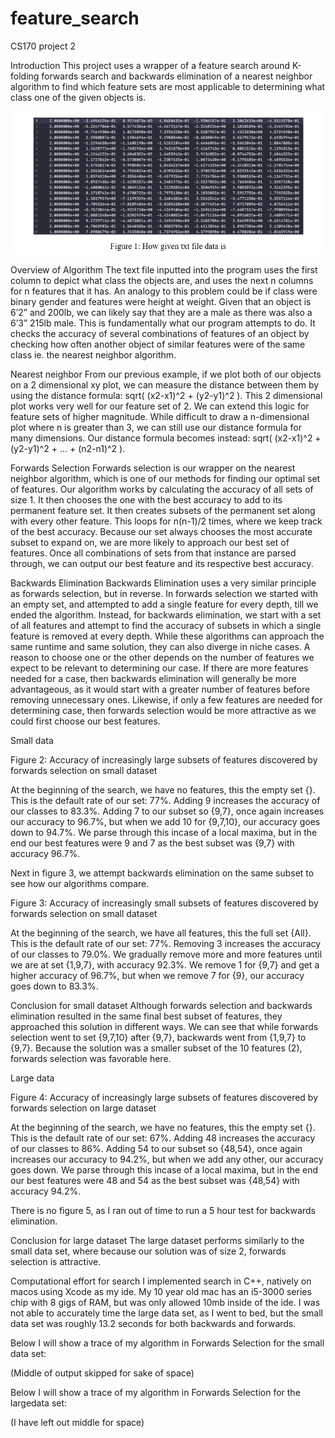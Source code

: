 # feature_search
CS170 project 2


Introduction
This project uses a wrapper of a feature search around K-folding forwards search and backwards elimination of a nearest neighbor algorithm to find which feature sets are most applicable to determining what class one of the given objects is.



![Image 1](https://github.com/ssgupta0/feature_search/blob/master/Figure1.png)

Overview of Algorithm
The text file inputted into the program uses the first column to depict what class the objects are, and uses the next n columns for n features that it has. An analogy to this problem could be if class were binary gender and features were height at weight. Given that an object is 6’2” and 200lb, we can likely say that they are a male as there was also a 6’3” 215lb male. This is fundamentally what our program attempts to do. It checks the accuracy of several combinations of features of an object by checking how often another object of similar features were of the same class ie. the nearest neighbor algorithm.

Nearest neighbor
From our previous example, if we plot both of our objects on a 2 dimensional xy plot, we can measure the distance between them by using the distance formula: sqrt( (x2-x1)^2 + (y2-y1)^2 ).
This 2 dimensional plot works very well for our feature set of 2. We can extend this logic for feature sets of higher magnitude. While difficult to draw a n-dimensional plot where n is greater than 3, we can still use our distance formula for many dimensions. Our distance formula becomes instead: sqrt( (x2-x1)^2 + (y2-y1)^2 + … + (n2-n1)^2 ).

Forwards Selection
Forwards selection is our wrapper on the nearest neighbor algorithm, which is one of our methods for finding our optimal set of features. Our algorithm works by calculating the accuracy of all sets of size 1. It then chooses the one with the best accuracy to add to its permanent feature set. It then creates subsets of the permanent set along with every other feature. This loops for n(n-1)/2 times, where we keep track of the best accuracy. Because our set always chooses the most accurate subset to expand on, we are more likely to approach our best set of features. Once all combinations of sets from that instance are parsed through, we can output our best feature and its respective best accuracy. 

Backwards Elimination
Backwards Elimination uses a very similar principle as forwards selection, but in reverse. In forwards selection we started with an empty set, and attempted to add a single feature for every depth, till we ended the algorithm. Instead, for backwards elimination, we start with a set of all features and attempt to find the accuracy of subsets in which a single feature is removed at every depth. While these algorithms can approach the same runtime and same solution, they can also diverge in niche cases. A reason to choose one or the other depends on the number of features we expect to be relevant to determining our case. If there are more features needed for a case, then backwards elimination will generally be more advantageous, as it would start with a greater number of features before removing unnecessary ones. Likewise, if only a few features are needed for determining case, then forwards selection would be more attractive as we could first choose our best features.

Small data


Figure 2: Accuracy of increasingly large subsets of features discovered by forwards selection on small dataset


At the beginning of the search, we have no features, this the empty set {}. This is the default rate of our set: 77%. Adding 9 increases the accuracy of our classes to 83.3%. Adding 7 to our subset so {9,7}, once again increases our accuracy to 96.7%, but when we add 10 for {9,7,10}, our accuracy goes down to 94.7%. We parse through this incase of a local maxima, but in the end our best features were 9 and 7 as the best subset was {9,7} with accuracy 96.7%.




Next in figure 3, we attempt backwards elimination on the same subset to see how our algorithms compare.

Figure 3: Accuracy of increasingly small subsets of features discovered by forwards selection on small dataset


At the beginning of the search, we have all features, this the full set {All}. This is the default rate of our set: 77%. Removing 3 increases the accuracy of our classes to 79.0%. We gradually remove more and more features until we are at set {1,9,7}, with accuracy 92.3%. We remove 1 for {9,7} and get a higher accuracy of 96.7%, but when we remove 7 for {9}, our accuracy goes down to 83.3%. 

Conclusion for small dataset
Although forwards selection and backwards elimination resulted in the same final best subset of features, they approached this solution in different ways. We can see that while forwards selection went to set {9,7,10} after {9,7}, backwards went from {1,9,7} to {9,7}. Because the solution was a smaller subset of the 10 features (2), forwards selection was favorable here.

Large data


Figure 4: Accuracy of increasingly large subsets of features discovered by forwards selection on large dataset


At the beginning of the search, we have no features, this the empty set {}. This is the default rate of our set: 67%. Adding 48 increases the accuracy of our classes to 86%. Adding 54 to our subset so {48,54}, once again increases our accuracy to 94.2%, but when we add any other, our accuracy goes down. We parse through this incase of a local maxima, but in the end our best features were 48 and 54 as the best subset was {48,54} with accuracy 94.2%.




There is no figure 5, as I ran out of time to run a 5 hour test for backwards elimination.

Conclusion for large dataset
The large dataset performs similarly to the small data set, where because our solution was of size 2, forwards selection is attractive. 


Computational effort for search
I implemented search in C++, natively on macos using Xcode as my ide. My 10 year old mac has an i5-3000 series chip with 8 gigs of RAM, but was only allowed 10mb inside of the ide. I was not able to accurately time the large data set, as I went to bed, but the small data set was roughly 13.2 seconds for both backwards and forwards.






















Below I will show a trace of my algorithm in Forwards Selection for the small data set:

 
(Middle of output skipped for sake of space)
 







Below I will show a trace of my algorithm in Forwards Selection for the largedata set:


(I have left out middle for space)


